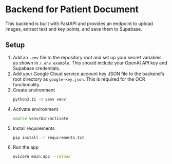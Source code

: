 # Backend for Patient Document

This backend is built with FastAPI and provides an endpoint to upload images, extract text and key points, and save them to Supabase.

## Setup
1. Add an `.env` file to the repository root and set up your secret variables as shown in `/.env.example`. This should include your OpenAI API key and Supabase credentials.
2. Add your Google Cloud service account key JSON file to the backend's root directory as `google-key.json`. This is required for the OCR functionality.
3. Create environment
   ```bash
   python3.11 -m venv venv
   ```
4. Activate environment
   ```bash
   source venv/bin/activate
   ```
5. Install requirements
   ```bash
   pip install -r requirements.txt
   ```
6. Run the app
   ```bash
   uvicorn main:app --reload
   ```